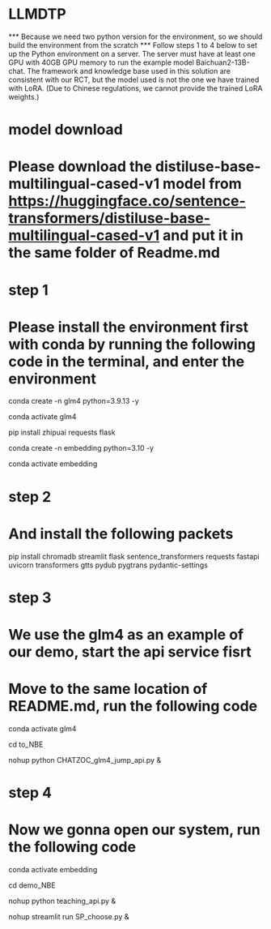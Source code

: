 # LLMDTP
*** Because we need two python version for the environment, so we should build the environment from the scratch ***
Follow steps 1 to 4 below to set up the Python environment on a server. The server must have at least one GPU with 40GB GPU memory to run the example model Baichuan2-13B-chat. The framework and knowledge base used in this solution are consistent with our RCT, but the model used is not the one we have trained with LoRA. (Due to Chinese regulations, we cannot provide the trained LoRA weights.)


# model download
# Please download the distiluse-base-multilingual-cased-v1 model from https://huggingface.co/sentence-transformers/distiluse-base-multilingual-cased-v1 and put it in the same folder of Readme.md

# step 1
# Please install the environment first with conda by running the following code in the terminal, and enter the environment

conda create -n glm4 python=3.9.13 -y 

conda activate glm4 

pip install zhipuai requests flask 

conda create -n embedding python=3.10 -y 

conda activate embedding 

# step 2
# And install the following packets

pip install chromadb streamlit flask sentence_transformers requests fastapi uvicorn transformers gtts pydub pygtrans pydantic-settings

# step 3
# We use the glm4 as an example of our demo, start the api service fisrt
# Move to the same location of README.md, run the following code

conda activate glm4

cd to_NBE

nohup python CHATZOC_glm4_jump_api.py &

# step 4
# Now we gonna open our system, run the following code

conda activate embedding

cd demo_NBE

nohup python teaching_api.py &

nohup streamlit run SP_choose.py &
